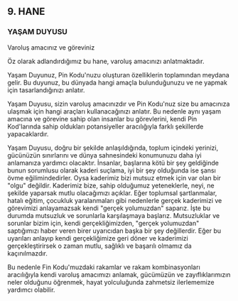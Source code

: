 ## 9. HANE
### YAŞAM DUYUSU
Varoluş amacınız ve göreviniz

Öz olarak adlandırdığımız bu hane, varoluş amacınızı anlatmaktadır. 

Yaşam Duyunuz, Pin Kodu'nuzu oluşturan özelliklerin toplamından meydana gelir. Bu duyunuz, bu dünyada hangi amaçla bulunduğunuzu ve ne yapmak için tasarlandığınızı anlatır. 

Yaşam Duyusu, sizin varoluş amacınızdır ve Pin Kodu'nuz size bu amacınıza ulaşmak için hangi araçları kullanacağınızı anlatır. Bu nedenle aynı yaşam amacına ve görevine sahip olan insanlar bu görevlerini, kendi Pin Kod'larında sahip oldukları potansiyeller aracılığıyla farklı şekillerde yapacaklardır.

Yaşam Duyusu, doğru bir şekilde anlaşıldığında, toplum içindeki yerinizi, gücünüzün sınırlarını ve dünya sahnesindeki konumunuzu daha iyi anlamanıza yardımcı olacaktır. İnsanlar, başlarına kötü bir şey geldiğinde bunun sorumlusu olarak kaderi suçlama, iyi bir şey olduğunda ise şansı övme eğilimindedirler. Oysa kaderimiz bizi mutsuz etmek için var olan bir "olgu" değildir. Kaderimiz bize, sahip olduğumuz yeteneklerle, neyi, ne şekilde yaparsak mutlu olacağımızı açıklar. Eğer toplumsal şartlanmalar, hatalı eğitim, çocukluk yaralanmaları gibi nedenlerle gerçek kaderimizi ve görevimizi anlayamazsak kendi "gerçek yolumuzdan" saparız. İşte bu durumda mutsuzluk ve sorunlarla karşılaşmaya başlarız. Mutsuzluklar ve sorunlar bizim için, kendi gerçekliğimizden, "gerçek yolumuzdan" saptığımızı haber veren birer uyarıcıdan başka bir şey değillerdir. Eğer bu uyarıları anlayıp kendi gerçekliğimize geri döner ve kaderimizi gerçekleştirirsek o zaman mutlu, sağlıklı ve başarılı olmamız da kaçınılmazdır.

Bu nedenle Fin Kodu'muzdaki rakamlar ve rakam kombinasyonları aracılığıyla kendi varoluş amacımızı anlamak, gücümüzün ve zayıflıklarımızın neler olduğunu öğrenmek, hayat yolculuğunda zahmetsiz ilerlememize yardımcı olabilir. 
